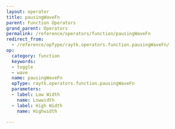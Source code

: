 ```yaml
---
layout: operator
title: pausingWaveFn
parent: Function Operators
grand_parent: Operators
permalink: /reference/operators/function/pausingWaveFn
redirect_from:
  - /reference/opType/raytk.operators.function.pausingWaveFn/
op:
  category: function
  keywords:
  - toggle
  - wave
  name: pausingWaveFn
  opType: raytk.operators.function.pausingWaveFn
  parameters:
  - label: Low Width
    name: Lowwidth
  - label: High Width
    name: Highwidth

---
```

